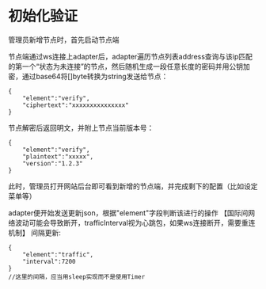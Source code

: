 # 初始化验证

管理员新增节点时，首先启动节点端

节点端通过ws连接上adapter后，adapter遍历节点列表address查询与该ip匹配的第一个“状态为未连接”的节点，然后随机生成一段任意长度的密码并用公钥加密，通过base64将\[\]byte转换为string发送给节点：

```
{
    "element":"verify",
    "ciphertext":"xxxxxxxxxxxxxxx"
}
```

节点解密后返回明文，并附上节点当前版本号：

```
{
    "element":"verify",
    "plaintext":"xxxxx",
    "version":"1.2.3"
}
```



此时，管理员打开网站后台即可看到新增的节点端，并完成剩下的配置（比如设定菜单等）



adapter便开始发送更新json，根据"element"字段判断该进行的操作 【国际间网络波动可能会导致断开，trafficInterval视为心跳包，如果ws连接断开，需要重连机制】 间隔更新:

```
{
    "element":"traffic",
    "interval":7200
}
//这里的间隔，应当用sleep实现而不是使用Timer
```

